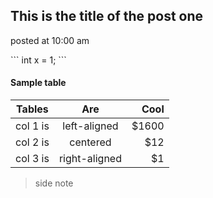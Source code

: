 ## This is the title of the post one
<p class="post-meta">posted at 10:00 am</p>
```
int x = 1;
``` 

#### Sample table

| Tables   |      Are      |  Cool |
|----------|:-------------:|------:|
| col 1 is |  left-aligned | $1600 |
| col 2 is |    centered   |   $12 |
| col 3 is | right-aligned |    $1 |

> side note